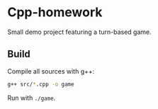 # Cpp-homework

Small demo project featuring a turn-based game.

## Build

Compile all sources with g++:

```bash
g++ src/*.cpp -o game
```

Run with `./game`.

